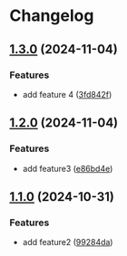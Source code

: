 # Changelog

## [1.3.0](https://github.com/sherwinski/automated-release-npm/compare/v1.2.0...v1.3.0) (2024-11-04)

### Features

* add feature 4 ([3fd842f](https://github.com/sherwinski/automated-release-npm/commit/3fd842f42313f938c7eca98880d6feb72351aae4))

## [1.2.0](https://github.com/sherwinski/automated-release-npm/compare/v1.1.0...v1.2.0) (2024-11-04)

### Features

* add feature3 ([e86bd4e](https://github.com/sherwinski/automated-release-npm/commit/e86bd4e7d26d295a9cab64bfdaeeed3d6049a860))

## [1.1.0](https://github.com/sherwinski/automated-release-npm/compare/v1.0.0...v1.1.0) (2024-10-31)

### Features

* add feature2 ([99284da](https://github.com/sherwinski/automated-release-npm/commit/99284da6950fa0042fb7a148e70cf52e96e0a1c6))
